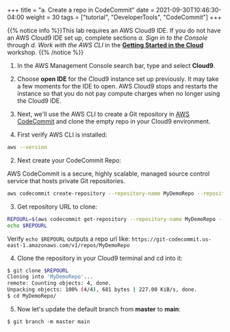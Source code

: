 +++
title = "a. Create a repo in CodeCommit"
date = 2021-09-30T10:46:30-04:00
weight = 30
tags = ["tutorial", "DeveloperTools", "CodeCommit"]
+++

{{% notice info %}}This lab requires an AWS Cloud9 IDE. If you do not have an AWS Cloud9 IDE set up, complete sections *a. Sign in to the Console* through *d. Work with the AWS CLI* in the [**Getting Started in the Cloud**](/02-aws-getting-started.html) workshop.
{{% /notice %}}

1. In the AWS Management Console search bar, type and select **Cloud9**.

2. Choose **open IDE** for the Cloud9 instance set up previously. It may take a few moments for the IDE to open. AWS Cloud9 stops and restarts the instance so that you do not pay compute charges when no longer using the Cloud9 IDE.

3. Next, we'll use the AWS CLI to create a Git repository in [AWS CodeCommit](https://aws.amazon.com/codecommit/) and clone the empty repo in your Cloud9 environment.

1. First verify AWS CLI is installed:

```bash
aws --version
```

2. Next create your CodeCommit Repo:

AWS CodeCommit is a secure, highly scalable, managed source control service that hosts private Git repositories.

```bash
aws codecommit create-repository --repository-name MyDemoRepo --repository-description "My demonstration repository" --tags Team=SC21
```

3. Get repository URL to clone:

```bash
REPOURL=$(aws codecommit get-repository --repository-name MyDemoRepo --query repositoryMetadata.cloneUrlHttp --output text)
echo $REPOURL
```

Verify `echo $REPOURL` outputs a repo url like: `https://git-codecommit.us-east-1.amazonaws.com/v1/repos/MyDemoRepo`

4. Clone the repository in your Cloud9 terminal and cd into it:

```bash
$ git clone $REPOURL
Cloning into 'MyDemoRepo'...
remote: Counting objects: 4, done.
Unpacking objects: 100% (4/4), 681 bytes | 227.00 KiB/s, done.
$ cd MyDemoRepo/
```

5. Now let's update the default branch from **master** to **main**:
```
$ git branch -m master main
```
